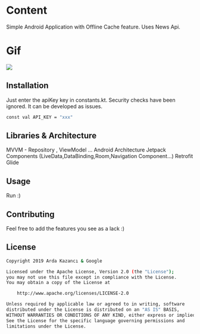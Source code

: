 

# Content

Simple Android Application with Offline Cache feature.
Uses News Api.

# Gif

![](https://www.imageupload.net/upload-image/2020/02/03/Feb-03-2020-16-24-29.gif)


## Installation

Just enter the apiKey key in constants.kt.
Security checks have been ignored. It can be developed as issues.


```bash
const val API_KEY = "xxx"
```

## Libraries & Architecture

MVVM - Repository , ViewModel ...
Android Architecture Jetpack Components (LiveData,DataBinding,Room,Navigation Component...)
Retrofit
Glide


## Usage

Run :)

## Contributing
Feel free to add the features you see as a lack :)



## License
```bash
Copyright 2019 Arda Kazancı & Google

Licensed under the Apache License, Version 2.0 (the "License");
you may not use this file except in compliance with the License.
You may obtain a copy of the License at

    http://www.apache.org/licenses/LICENSE-2.0

Unless required by applicable law or agreed to in writing, software
distributed under the License is distributed on an "AS IS" BASIS,
WITHOUT WARRANTIES OR CONDITIONS OF ANY KIND, either express or implied.
See the License for the specific language governing permissions and
limitations under the License.
```
